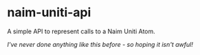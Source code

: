# naim-uniti-api

A simple API to represent calls to a Naim Uniti Atom.

_I've never done anything like this before - so hoping it isn't awful!_
